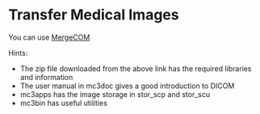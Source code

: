 # Transfer Medical Images

You can use [MergeCOM](http://estore.merge.com/mergecom3/download-thanks.aspx?productId=b1534ecc-1e57-480c-b5ca-5681b30e996f)

Hints:

- The zip file downloaded from the above link has the required libraries and information
- The user manual in mc3doc gives a good introduction to DICOM 
- mc3apps has the image storage in stor_scp and stor_scu
- mc3bin has useful utilities
